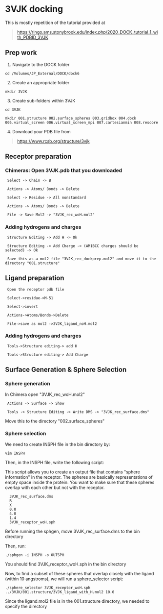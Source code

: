 # 3VJK docking

This is mostly repetition of the tutorial provided at

> https://ringo.ams.stonybrook.edu/index.php/2020_DOCK_tutorial_1_with_PDBID_3VJK

## Prep work

1) Navigate to the DOCK folder

`cd /Volumes/JP_External/DOCK/dock6`

2) Create an appropriate folder

`mkdir 3VJK`

3) Create sub-folders within 3VJK

`cd 3VJK`

`mkdir 001.structure 002.surface_spheres 003.gridbox 004.dock 005.virtual_screen 006.virtual_screen_mpi 007.cartesianmin 008.rescore`
 
4) Download your PDB file from

> https://www.rcsb.org/structure/3vjk

## Receptor preparation

### Chimeras: Open 3VJK.pdb that you downloaded

     Select -> Chain -> B 
     
     Actions -> Atoms/ Bonds -> Delete
     
     Select -> Residue -> All nonstandard
     
     Actions -> Atoms/ Bonds -> Delete
     
     File -> Save Mol2 -> "3VJK_rec_woH.mol2"

### Adding hydrogens and charges

     Structure Editing -> Add H -> Ok
     
     Structure Editing -> Add Charge -> (AM1BCC charges should be selected) -> Ok
     
     Save this as a mol2 file "3VJK_rec_dockprep.mol2" and move it to the directory "001.structure"

## Ligand preparation

     Open the receptor pdb file

     Select->residue->M-51
     
     Select->invert
      
     Actions->Atoms/Bonds->Delete 
     
     File->save as mol2 ->3VJK_ligand_noH.mol2

### Adding hydrogens and charges

     Tools->Structure editing-> add H
     
     Tools->Structure editing-> Add Charge 
     
## Surface Generation & Sphere Selection

### Sphere generation

In Chimera open "3VJK_rec_woH.mol2"

     Actions -> Surface -> Show
     
     Tools -> Structure Editing -> Write DMS -> "3VJK_rec_surface.dms"
     
Move this to the directory "002.surface_spheres"


### Sphere selection

We need to create INSPH file in the bin directory by:

`vim INSPH`

Then, in the INSPH file, write the following script:

This script allows you to create an output file that contains "sphere information" in the receptor. The spheres are basically representations of empty space inside the protein. You want to make sure that these spheres overlap with each other but not with the receptor.

      3VJK_rec_surface.dms
      R 
      X 
      0.0 
      4.0 
      1.4 
      3VJK_receptor_woH.sph

Before running the sphgen, move 3VJK_rec_surface.dms to the bin directory

Then, run:

`./sphgen -i INSPH -o OUTSPH`

You should find 3VJK_receptor_woH.sph in the bin directory

Now, to find a subset of these spheres that overlap closely with the ligand (within 10 angstroms), we will run a sphere_selector script:

`./sphere_selector 3VJK_receptor_woH.sph ../3VJK/001.structure/3VJK_ligand_with_H.mol2 10.0`

Since the ligand.mol2 file is in the 001.structure directory, we needed to specify the directory

